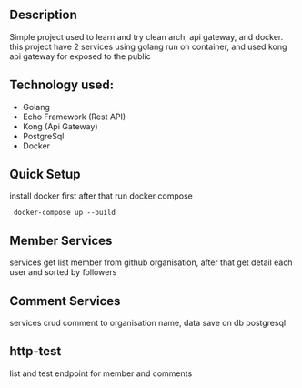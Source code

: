 ## Description
Simple project used to learn and try clean arch, api gateway, and docker. this project have 2 services using golang run on container, and used kong api gateway for exposed to the public


## Technology used:
- Golang
- Echo Framework (Rest API)
- Kong (Api Gateway)
- PostgreSql
- Docker


## Quick Setup
install docker first after that run docker compose
```
 docker-compose up --build
```

## Member Services
services get list member from github organisation, after that get detail each user and sorted by followers

## Comment Services
services crud comment to organisation name, data save on db postgresql 

## __http-test__
list and test endpoint for member and comments
